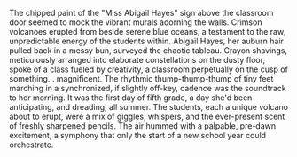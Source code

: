 The chipped paint of the "Miss Abigail Hayes" sign above the classroom door seemed to mock the vibrant murals adorning the walls.  Crimson volcanoes erupted from beside serene blue oceans, a testament to the raw, unpredictable energy of the students within.  Abigail Hayes, her auburn hair pulled back in a messy bun, surveyed the chaotic tableau.  Crayon shavings, meticulously arranged into elaborate constellations on the dusty floor, spoke of a class fueled by creativity, a classroom perpetually on the cusp of something... magnificent.  The rhythmic thump-thump-thump of tiny feet marching in a synchronized, if slightly off-key, cadence was the soundtrack to her morning.  It was the first day of fifth grade, a day she'd been anticipating, and dreading, all summer.  The students, each a unique volcano about to erupt, were a mix of giggles, whispers, and the ever-present scent of freshly sharpened pencils.  The air hummed with a palpable, pre-dawn excitement, a symphony that only the start of a new school year could orchestrate.
